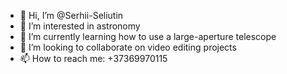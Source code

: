 - 👋 Hi, I’m @Serhii-Seliutin
- 👀 I’m interested in astronomy
- 🌱 I’m currently learning how to use a large-aperture telescope
- 💞️ I’m looking to collaborate on video editing projects
- 📫 How to reach me: +37369970115

<!---
Serhii-Seliutin/Serhii-Seliutin is a ✨ special ✨ repository because its `README.md` (this file) appears on your GitHub profile.
You can click the Preview link to take a look at your changes.
--->
